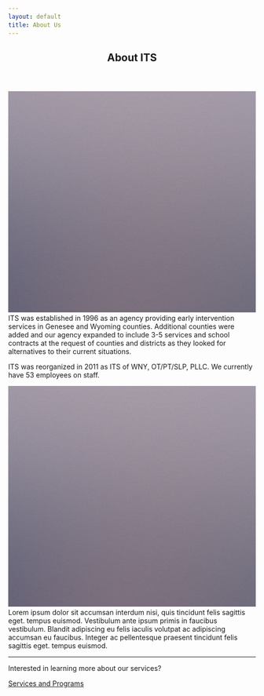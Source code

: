 ```yaml
---
layout: default
title: About Us
---
```


<!-- Main -->
<div id="main">
  <section id="two">
    <div class="inner">
      <header class="major">
        <h2>About ITS</h2>
      </header>
      <p><span class="image left"><img src="/assets/images/pic09.jpg" alt=""></span>ITS was established in 1996 as an agency providing early intervention services in Genesee and Wyoming counties. Additional counties were added and our agency expanded to include 3-5 services and school contracts at the request of counties and districts as they looked for alternatives to their current situations.</p>
      <div class="box">
        <p>ITS was reorganized in 2011 as ITS of WNY, OT/PT/SLP, PLLC. We currently have 53 employees on staff.</p>
      </div>
      <p><span class="image right"><img src="/assets/images/pic09.jpg" alt=""></span>Lorem ipsum dolor sit accumsan interdum nisi, quis tincidunt felis sagittis eget. tempus euismod. Vestibulum ante ipsum primis in faucibus vestibulum. Blandit adipiscing eu felis iaculis volutpat ac adipiscing accumsan eu faucibus. Integer ac pellentesque praesent tincidunt felis sagittis eget. tempus euismod.</p>
      <hr class="major" />
      <div class="boxx">
        <p>
          Interested in learning more about our services?
          <div><a href="/services" class="button next">Services and Programs</a></div>
        </p>
      </div>
    </div>
  </section>
</div>
